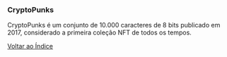 ### CryptoPunks

CryptoPunks é um conjunto de 10.000 caracteres de 8 bits publicado em 2017, considerado a primeira coleção NFT de todos os tempos.

[Voltar ao Índice](../)